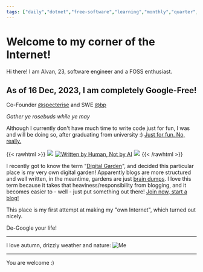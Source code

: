 ```yaml
---
tags: ["daily","dotnet","free-software","learning","monthly","quarter","rant","tutorial","update","weekly"]
---
```


# Welcome to my corner of the Internet!

Hi there! I am Alvan, 23, software engineer and a FOSS enthusiast.

## As of 16 Dec, 2023, I am completely Google-Free!

Co-Founder [@specterise](https://specterise.com) and SWE [@bp](https://bp.com)

_Gather ye rosebuds while ye may_

Although I currently don't have much time to write code just for fun, I was and will be doing so, after graduating from university :) [Just for fun. No, really.](https://justforfunnoreally.dev/)

{{< rawhtml >}}
<a href="https://yesterweb.org/no-to-web3/" target="_blank"><img style="border:1px solid white;" src="https://auzziejay.com/images/noweb32.gif"></a>
<a href="https://notbyai.fyi"><img src="/images/badge_notbyai.png" alt="Written by Human, Not by AI"></a>
<a href="https://edleeman.co.uk/cookie-zero" target="_blank"><img style="border:1px solid white;" src="https://edleeman.co.uk/images/cookiezero.svg"></a>
{{< /rawhtml >}}

I recently got to know the term "[Digital Garden](https://maggieappleton.com/garden-history)", and decided this particular place is my very own digital garden! Apparently blogs are more structured and well written, in the meantime, gardens are just [brain dumps](https://bt.ht/dump). I love this term because it takes that heaviness/responsibility from blogging, and it becomes easier to - well - just put something out there! [Join now, start a blog!](https://manuelmoreale.com/how-to-start-a-successful-blog)

This place is my first attempt at making my "own Internet", which turned out nicely. 

De-Google your life!
___

I love autumn, drizzly weather and nature:
![Me](/images/me-yellow.jpeg "Me, smiling, because I love autumn, drizzly weather and nature")

___

You are welcome :)
